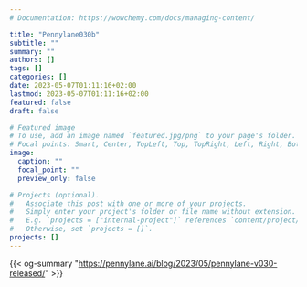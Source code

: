 ```yaml
---
# Documentation: https://wowchemy.com/docs/managing-content/

title: "Pennylane030b"
subtitle: ""
summary: ""
authors: []
tags: []
categories: []
date: 2023-05-07T01:11:16+02:00
lastmod: 2023-05-07T01:11:16+02:00
featured: false
draft: false

# Featured image
# To use, add an image named `featured.jpg/png` to your page's folder.
# Focal points: Smart, Center, TopLeft, Top, TopRight, Left, Right, BottomLeft, Bottom, BottomRight.
image:
  caption: ""
  focal_point: ""
  preview_only: false

# Projects (optional).
#   Associate this post with one or more of your projects.
#   Simply enter your project's folder or file name without extension.
#   E.g. `projects = ["internal-project"]` references `content/project/deep-learning/index.md`.
#   Otherwise, set `projects = []`.
projects: []
---
```

{{< og-summary "https://pennylane.ai/blog/2023/05/pennylane-v030-released/" >}}
